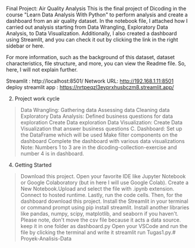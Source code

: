 Final Project: Air Quality Analysis This is the final project of Dicoding in the course "Learn Data Analysis With Python" to perform analysis and create a dashboard from an air quality dataset. In the notebook file, I attached how I carried out analysis starting from Data Wrangling, Exploratory Data Analysis, to Data Visualization. Additionally, I also created a dashboard using Streamlit, and you can check it out by clicking the link in the right sidebar or here.

For more information, such as the background of this dataset, dataset characteristics, file structure, and more, you can view the Readme file. So, here, I will not explain further.

Streamlit : http://localhost:8501/ Network URL: http://192.168.1.11:8501 deploy streamlit app : https://nrtpeqzl3eyprxhusbczm8.streamlit.app/

2. Project work cycle

> Data Wrangling:
  Gathering data
  Assessing data
  Cleaning data
> Exploratory Data Analysis:
  Defined business questions for data exploration
  Create Data exploration
> Data Visualization:
  Create Data Visualization that answer business questions C. Dashboard:
  Set up the DataFrame which will be used
  Make filter components on the dashboard
  Complete the dashboard with various data visualizations
Note: Numbers 1 to 3 are in the dicoding-collection-exercise and number 4 is in dashboard.

4. Getting Started

> Download this project.
> Open your favorite IDE like Jupyter Notebook or Google Colaboratory (but in here I will use Google Colab).
> Create a New Notebook.Upload and select the file with .ipynb extension.
> Connect to hosted runtime.
> Lastly, run the code cells.
> Then, for the dashboard download this project.
> Install the Streamlit in your terminal or command prompt using pip install streamlit. Install another libraries like pandas, numpy, scipy, matplotlib, and seaborn if you haven't.
> Please note, don't move the csv file because it acts a data source. keep it in one folder as dashboard.py
> Open your VSCode and run the file by clicking the terminal and write it streamlit run Tugas1.py.# Proyek-Analisis-Data
